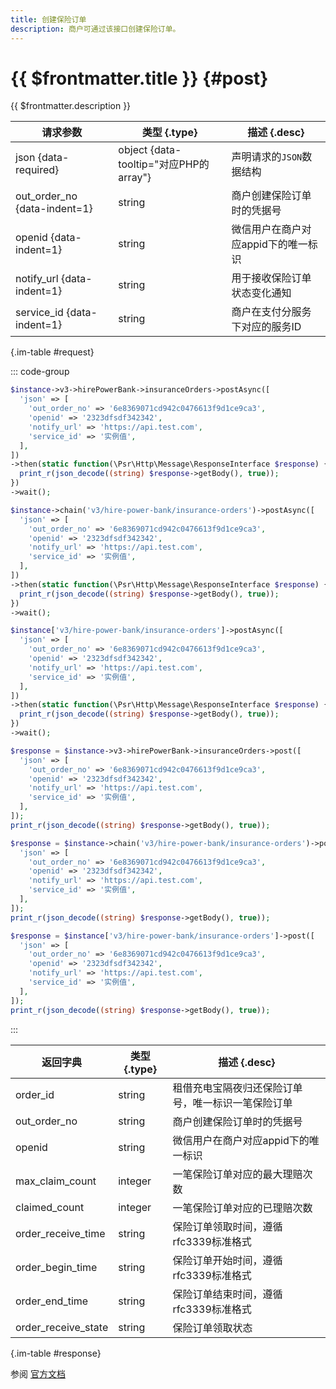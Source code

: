 ```yaml
---
title: 创建保险订单
description: 商户可通过该接口创建保险订单。
---
```


# {{ $frontmatter.title }} {#post}

{{ $frontmatter.description }}

| 请求参数 | 类型 {.type} | 描述 {.desc}
| --- | --- | ---
| json {data-required} | object {data-tooltip="对应PHP的array"} | 声明请求的`JSON`数据结构
| out_order_no {data-indent=1} | string | 商户创建保险订单时的凭据号
| openid {data-indent=1} | string | 微信用户在商户对应appid下的唯一标识
| notify_url {data-indent=1} | string | 用于接收保险订单状态变化通知
| service_id {data-indent=1} | string | 商户在支付分服务下对应的服务ID

{.im-table #request}

::: code-group

```php [异步纯链式]
$instance->v3->hirePowerBank->insuranceOrders->postAsync([
  'json' => [
    'out_order_no' => '6e8369071cd942c0476613f9d1ce9ca3',
    'openid' => '2323dfsdf342342',
    'notify_url' => 'https://api.test.com',
    'service_id' => '实例值',
  ],
])
->then(static function(\Psr\Http\Message\ResponseInterface $response) {
  print_r(json_decode((string) $response->getBody(), true));
})
->wait();
```

```php [异步声明式]
$instance->chain('v3/hire-power-bank/insurance-orders')->postAsync([
  'json' => [
    'out_order_no' => '6e8369071cd942c0476613f9d1ce9ca3',
    'openid' => '2323dfsdf342342',
    'notify_url' => 'https://api.test.com',
    'service_id' => '实例值',
  ],
])
->then(static function(\Psr\Http\Message\ResponseInterface $response) {
  print_r(json_decode((string) $response->getBody(), true));
})
->wait();
```

```php [异步属性式]
$instance['v3/hire-power-bank/insurance-orders']->postAsync([
  'json' => [
    'out_order_no' => '6e8369071cd942c0476613f9d1ce9ca3',
    'openid' => '2323dfsdf342342',
    'notify_url' => 'https://api.test.com',
    'service_id' => '实例值',
  ],
])
->then(static function(\Psr\Http\Message\ResponseInterface $response) {
  print_r(json_decode((string) $response->getBody(), true));
})
->wait();
```

```php [同步纯链式]
$response = $instance->v3->hirePowerBank->insuranceOrders->post([
  'json' => [
    'out_order_no' => '6e8369071cd942c0476613f9d1ce9ca3',
    'openid' => '2323dfsdf342342',
    'notify_url' => 'https://api.test.com',
    'service_id' => '实例值',
  ],
]);
print_r(json_decode((string) $response->getBody(), true));
```

```php [同步声明式]
$response = $instance->chain('v3/hire-power-bank/insurance-orders')->post([
  'json' => [
    'out_order_no' => '6e8369071cd942c0476613f9d1ce9ca3',
    'openid' => '2323dfsdf342342',
    'notify_url' => 'https://api.test.com',
    'service_id' => '实例值',
  ],
]);
print_r(json_decode((string) $response->getBody(), true));
```

```php [同步属性式]
$response = $instance['v3/hire-power-bank/insurance-orders']->post([
  'json' => [
    'out_order_no' => '6e8369071cd942c0476613f9d1ce9ca3',
    'openid' => '2323dfsdf342342',
    'notify_url' => 'https://api.test.com',
    'service_id' => '实例值',
  ],
]);
print_r(json_decode((string) $response->getBody(), true));
```

:::

| 返回字典 | 类型 {.type} | 描述 {.desc}
| --- | --- | ---
| order_id | string | 租借充电宝隔夜归还保险订单号，唯一标识一笔保险订单
| out_order_no | string | 商户创建保险订单时的凭据号
| openid | string | 微信用户在商户对应appid下的唯一标识
| max_claim_count | integer | 一笔保险订单对应的最大理赔次数
| claimed_count | integer | 一笔保险订单对应的已理赔次数
| order_receive_time | string | 保险订单领取时间，遵循rfc3339标准格式
| order_begin_time | string | 保险订单开始时间，遵循rfc3339标准格式
| order_end_time | string | 保险订单结束时间，遵循rfc3339标准格式
| order_receive_state | string | 保险订单领取状态

{.im-table #response}

参阅 [官方文档](https://pay.weixin.qq.com/docs/merchant/apis/hire-power-bank-insurance/insurance-orders/create-insurance-order.html)
